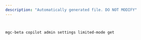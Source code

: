 ```yaml
---
description: "Automatically generated file. DO NOT MODIFY"
---
```


```bash


mgc-beta copilot admin settings limited-mode get

```